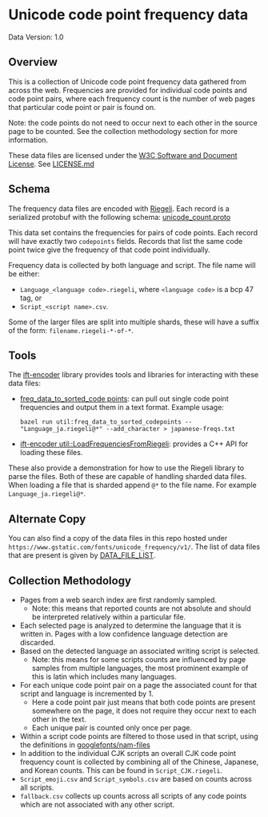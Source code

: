 # Unicode code point frequency data

Data Version: 1.0

## Overview

This is a collection of Unicode code point frequency data gathered from across the web. Frequencies
are provided for individual code points and code point pairs, where each frequency count is the number
of web pages that particular code point or pair is found on.

Note: the code points do not need to occur next to each other in the source page to be counted.
See the collection methodology section for more information.

These data files are licensed under the
[W3C Software and Document License](https://www.w3.org/copyright/software-license-2023/).
See [LICENSE.md](LICENSE.md)

## Schema

The frequency data files are encoded with [Riegeli](https://github.com/google/riegeli). Each record
is a serialized protobuf with the following schema: [unicode_count.proto](https://www.gstatic.com/fonts/unicode_frequency/v1/unicode_count.proto)

This data set contains the frequencies for pairs of code points. Each record will have exactly two
`codepoints` fields. Records that list the same code point twice give the frequency of that code point
individually.

Frequency data is collected by both language and script. The file name will be either:

* `Language_<language code>.riegeli`, where `<language code>` is a bcp 47 tag, or
* `Script_<script name>.csv`.

Some of the larger files are split into multiple shards, these will have a suffix of the form:
`filename.riegeli-*-of-*`.

## Tools

The [ift-encoder](https://github.com/w3c/ift-encoder) library provides tools and libraries for interacting
with these data files:

* [freq_data_to_sorted_code points](https://github.com/w3c/ift-encoder/blob/main/util/freq_data_to_sorted_codepoints.cc):
  can pull out single code point frequencies and output them in a text format. Example usage:
  
  `bazel run util:freq_data_to_sorted_codepoints -- "Language_ja.riegeli@*" --add_character > japanese-freqs.txt`

* [ift-encoder util::LoadFrequenciesFromRiegeli](https://github.com/w3c/ift-encoder/blob/main/util/load_codepoints.h):
  provides a C++ API for loading these files.

These also provide a demonstration for how to use the Riegeli library to parse the files. Both of these are capable of
handling sharded data files. When loading a file that is sharded append `@*` to the file name. For example
`Language_ja.riegeli@*`.

## Alternate Copy

You can also find a copy of the data files in this repo hosted under `https://www.gstatic.com/fonts/unicode_frequency/v1/`.
The list of data files that are present is given by [DATA_FILE_LIST](https://www.gstatic.com/fonts/unicode_frequency/v1/DATA_FILE_LIST).

## Collection Methodology

* Pages from a web search index are first randomly sampled.
  * Note: this means that reported counts are not absolute and should be interpreted relatively
    within a particular file.
* Each selected page is analyzed to determine the language that it is written in. Pages with a low
  confidence language detection are discarded.
* Based on the detected language an associated writing script is selected.
  * Note: this means for some scripts counts are influenced by page samples from multiple languages,
    the most prominent example of this is latin which includes many languages.
* For each unique code point pair on a page the associated count for that script and language is incremented by 1.
  * Here a code point pair just means that both code points are present somewhere on the page, it
    does not require they occur next to each other in the text.
  * Each unique pair is counted only once per page.
* Within a script code points are filtered to those used in that script, using the definitions in
  [googlefonts/nam-files](https://github.com/googlefonts/nam-files/tree/main/Lib/gfsubsets/data)
* In addition to the individual CJK scripts an overall CJK code point frequency count is collected by
  combining all of the Chinese, Japanese, and Korean counts. This can be found in `Script_CJK.riegeli`.
* `Script_emoji.csv` and `Script_symbols.csv` are based on counts across all scripts.
* `fallback.csv` collects up counts across all scripts of any code points which are not
  associated with any other script.
